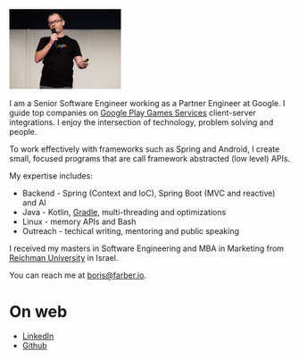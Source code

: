 
<img src="img/Header.jpg" width="200"/>

I am a Senior Software Engineer working as a Partner Engineer at Google. I guide top companies on 
[Google Play Games Services](https://developer.android.com/games/pgs/overview) client-server integrations.
I enjoy the intersection of technology, problem solving and people.

To work effectively with frameworks such
as Spring and Android, I create small, focused programs that are call framework abstracted (low level) APIs.
 
My expertise includes:  
* Backend - Spring (Context and IoC), Spring Boot (MVC and reactive) and AI  
* Java - Kotlin, [Gradle](https://gradle.org/), multi-threading and optimizations
* Linux - memory APIs and Bash
* Outreach - techical writing, mentoring and public speaking

I received my masters in Software Engineering and MBA in Marketing from [Reichman 
University](https://www.runi.ac.il/en/) in Israel.

You can reach me at <boris@farber.io>.

# On web
* [LinkedIn](https://www.linkedin.com/in/borisfarber/) 
* [Github](https://github.com/borisf) 
